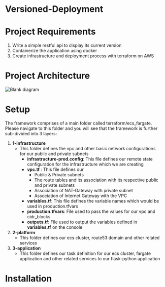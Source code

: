 # Versioned-Deployment
# Project Requirements
1. Write a simple restful api to display its current version
2. Containerize the application using docker
3. Create infrastructure and deployment process with terraform on AWS
# Project Architecture
![Blank diagram](https://user-images.githubusercontent.com/49628483/97487257-a46d4700-1982-11eb-975f-6e1ba4866d25.jpeg)
# Setup
The framework comprises of a main folder called terraform/ecs_fargate. Please navigate to this folder and you will see that the framework is further sub-divided into 3 layers:
1. **1-infrastructure**
   * This folder defines the vpc and other basic network configurations for our public and private subnets
     * **infrastructure-prod.config**: This file defines our remote state configuration for the infrastructure which we are creating
     * **vpc.tf** : This file defines our 
        - Public & Private subnets 
        - The route tables and its association with its respective public and private subnets
        - Association of NAT-Gateway with private subnet
        - Association of Internet Gateway with the VPC
     * **variables.tf**: This file defines the variable names which would be used in production.tfvars
     * **production.tfvars**: File used to pass the values for our vpc and cidr_blocks
     * **outputs.tf**: File used to output the variables defined in **variables.tf** on the console
2. **2-platform**
   * This folder defines our ecs cluster, route53 domain and other related services 
3. **3-application**
   * This folder defines our task definition for our ecs cluster, fargate application and other related services to our flask-python application
# Installation
